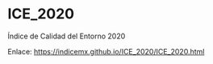 # ICE_2020
Índice de Calidad del Entorno 2020

Enlace: https://indicemx.github.io/ICE_2020/ICE_2020.html
